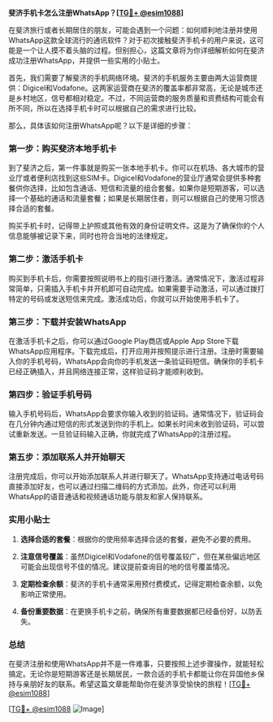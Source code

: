 **斐济手机卡怎么注册WhatsApp？[[TG💪+ @esim1088](https://t.me/s/esim1088)]**

在斐济旅行或者长期居住的朋友，可能会遇到一个问题：如何顺利地注册并使用WhatsApp这款全球流行的通讯软件？对于初次接触斐济手机卡的用户来说，这可能是一个让人摸不着头脑的过程。但别担心，这篇文章将为你详细解析如何在斐济成功注册WhatsApp，并提供一些实用的小贴士。

首先，我们需要了解斐济的手机网络环境。斐济的手机服务主要由两大运营商提供：Digicel和Vodafone。这两家运营商在斐济的覆盖率都非常高，无论是城市还是乡村地区，信号都相对稳定。不过，不同运营商的服务质量和资费结构可能会有所不同，所以在选择手机卡时可以根据自己的需求进行比较。

那么，具体该如何注册WhatsApp呢？以下是详细的步骤：

### 第一步：购买斐济本地手机卡

到了斐济之后，第一件事就是购买一张本地手机卡。你可以在机场、各大城市的营业厅或者便利店找到这些SIM卡。Digicel和Vodafone的营业厅通常会提供多种套餐供你选择，比如包含通话、短信和流量的组合套餐。如果你是短期游客，可以选择一个基础的通话和流量套餐；如果是长期居住者，则可以根据自己的使用习惯选择合适的套餐。

购买手机卡时，记得带上护照或其他有效的身份证明文件。这是为了确保你的个人信息能够被记录下来，同时也符合当地的法律规定。

### 第二步：激活手机卡

购买到手机卡后，你需要按照说明书上的指引进行激活。通常情况下，激活过程非常简单，只需插入手机卡并开机即可自动完成。如果需要手动激活，可以通过拨打特定的号码或发送短信来完成。激活成功后，你就可以开始使用手机卡了。

### 第三步：下载并安装WhatsApp

在激活手机卡之后，你可以通过Google Play商店或Apple App Store下载WhatsApp应用程序。下载完成后，打开应用并按照提示进行注册。注册时需要输入你的手机号码，WhatsApp会向你的手机发送一条验证码短信。确保你的手机卡已经正确插入，并且网络连接正常，这样验证码才能顺利收到。

### 第四步：验证手机号码

输入手机号码后，WhatsApp会要求你输入收到的验证码。通常情况下，验证码会在几分钟内通过短信的形式发送到你的手机上。如果长时间未收到验证码，可以尝试重新发送。一旦验证码输入正确，你就完成了WhatsApp的注册过程。

### 第五步：添加联系人并开始聊天

注册完成后，你可以开始添加联系人并进行聊天了。WhatsApp支持通过电话号码直接添加好友，也可以通过扫描二维码的方式添加。此外，你还可以利用WhatsApp的语音通话和视频通话功能与朋友和家人保持联系。

### 实用小贴士

1. **选择合适的套餐**：根据你的使用频率选择合适的套餐，避免不必要的费用。
   
2. **注意信号覆盖**：虽然Digicel和Vodafone的信号覆盖较广，但在某些偏远地区可能会出现信号不佳的情况。建议提前查询目的地的信号覆盖情况。

3. **定期检查余额**：斐济的手机卡通常采用预付费模式，记得定期检查余额，以免影响正常使用。

4. **备份重要数据**：在更换手机卡之前，确保所有重要数据都已经备份好，以防丢失。

### 总结

在斐济注册和使用WhatsApp并不是一件难事，只要按照上述步骤操作，就能轻松搞定。无论你是短期游客还是长期居民，一款合适的手机卡都能让你在异国他乡保持与亲朋好友的联系。希望这篇文章能帮助你在斐济享受愉快的旅程！[[TG💪+ @esim1088](https://t.me/s/esim1088)]

[[TG💪+ @esim1088](https://t.me/s/esim1088) ![Image](https://i.postimg.cc/4NQfJmqS/Snipaste-2025-05-13-00-14-12.png)]
